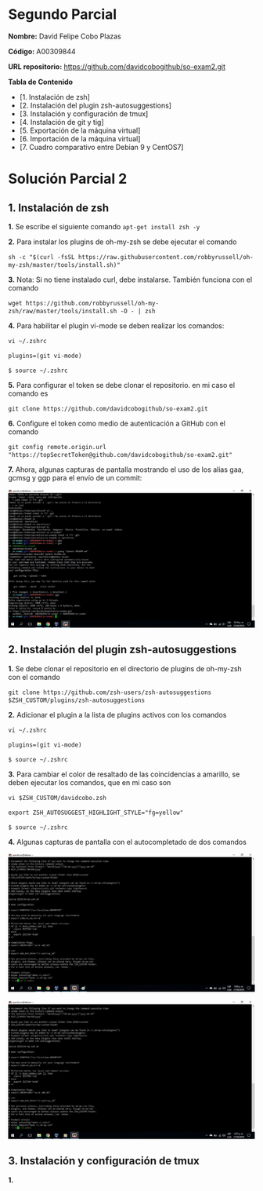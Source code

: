 # Segundo Parcial
 
**Nombre:** David Felipe Cobo Plazas

**Código:** A00309844

**URL repositorio:** https://github.com/davidcobogithub/so-exam2.git 

**Tabla de Contenido**

  - [1. Instalación de zsh]
  - [2. Instalación del plugin zsh-autosuggestions]
  - [3. Instalación y configuración de tmux]
  - [4. Instalación de git y tig]
  - [5. Exportación de la máquina virtual]
  - [6. Importación de la máquina virtual]
  - [7. Cuadro comparativo entre Debian 9 y CentOS7]
 
# Solución Parcial 2

##  1. Instalación de zsh

**1.** Se escribe el siguiente comando ```apt-get install zsh -y```

**2.** Para instalar los plugins de oh-my-zsh se debe ejecutar el comando 

```
sh -c "$(curl -fsSL https://raw.githubusercontent.com/robbyrussell/oh-my-zsh/master/tools/install.sh)"
```

**3.** Nota: Si no tiene instalado curl, debe instalarse. También funciona con el comando 

```
wget https://github.com/robbyrussell/oh-my-zsh/raw/master/tools/install.sh -O - | zsh
```

**4.** Para habilitar el plugin vi-mode se deben realizar los comandos: 

```
vi ~/.zshrc
```

```
plugins=(git vi-mode)
```

```
$ source ~/.zshrc
```

**5.** Para configurar el token se debe clonar el repositorio. en mi caso el comando es 

```
git clone https://github.com/davidcobogithub/so-exam2.git
```

**6.** Configure el token como medio de autenticación a GitHub con el comando 

```
git config remote.origin.url "https://topSecretToken@github.com/davidcobogithub/so-exam2.git"
```

**7.** Ahora, algunas capturas de pantalla mostrando el uso de los alias gaa, gcmsg y ggp para el envío de un commit:

![](imagenes/d3.jpg)

##  2. Instalación del plugin zsh-autosuggestions

**1.** Se debe clonar el repositorio en el directorio de plugins de oh-my-zsh con el comando

```
git clone https://github.com/zsh-users/zsh-autosuggestions $ZSH_CUSTOM/plugins/zsh-autosuggestions
```

**2.** Adicionar el plugin a la lista de plugins activos con los comandos

```
vi ~/.zshrc
```

```
plugins=(git vi-mode)
```

```
$ source ~/.zshrc
```

**3.** Para cambiar el color de resaltado de las coincidencias a amarillo, se deben ejecutar los comandos, que en mi caso son

```
vi $ZSH_CUSTOM/davidcobo.zsh
```

```
export ZSH_AUTOSUGGEST_HIGHLIGHT_STYLE="fg=yellow"
```

```
$ source ~/.zshrc
```

**4.** Algunas capturas de pantalla con el autocompletado de dos comandos

![](imagenes/1.jpg)

![](imagenes/2.jpg)

##  3. Instalación y configuración de tmux

**1.** 
